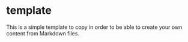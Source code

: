 # template

This is a simple template to copy in order to be able to create your own content from Markdown files.
